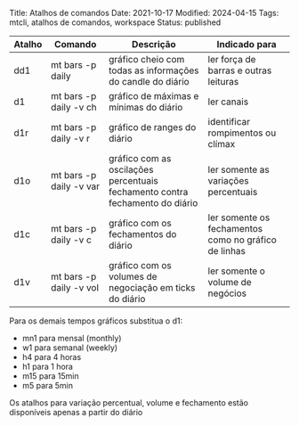 Title: Atalhos de comandos
Date: 2021-10-17
Modified: 2024-04-15
Tags: mtcli, atalhos de comandos, workspace
Status: published

| Atalho | Comando | Descrição | Indicado para |
| ---- | ---- | ----- | --- |
| dd1 | mt bars <ticker> -p daily | gráfico cheio com todas as informações do candle do diário | ler força de barras e outras leituras |
| d1 | mt bars <ticker> -p daily -v ch | gráfico de máximas e mínimas do diário | ler canais |
| d1r | mt bars <ticker> -p daily -v r | gráfico de ranges do diário | identificar rompimentos ou clímax |
| d1o | mt bars <ticker> -p daily -v var | gráfico com as oscilações percentuais fechamento contra fechamento do diário | ler somente as variações percentuais |
| d1c | mt bars <ticker> -p daily -v c | gráfico com os fechamentos do diário | ler somente os fechamentos como no gráfico de linhas |
| d1v | mt bars <ticker> -p daily -v vol | gráfico com os volumes de negociação em ticks  do diário | ler somente o volume de negócios |

  
Para os demais tempos gráficos substitua o d1:  

* mn1 para mensal (monthly)
* w1 para semanal (weekly)
* h4 para 4 horas
* h1 para 1 hora
* m15 para 15min
* m5 para 5min
  
Os atalhos para variação percentual, volume e fechamento estão disponíveis apenas a partir do diário

